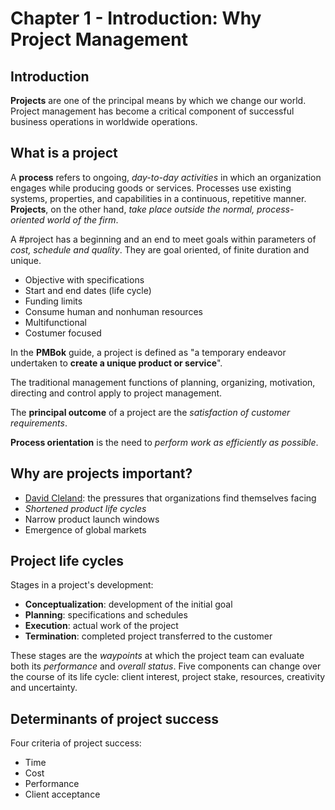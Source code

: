 # Chapter 1 - Introduction: Why Project Management

## Introduction
**Projects** are one of the principal means by which we change our world. Project management has become a critical component of successful business operations in worldwide operations.

## What is a project
A **process** refers to ongoing, *day-to-day activities* in which an organization engages while producing goods or services. Processes use existing systems, properties, and capabilities in a continuous, repetitive manner. **Projects**, on the other hand, *take place outside the normal, process-oriented world of the firm*.

A #project has a beginning and an end to meet goals within parameters of *cost, schedule and quality*. They are goal oriented, of finite duration and unique.

- Objective with specifications
- Start and end dates (life cycle)
- Funding limits
- Consume human and nonhuman resources
- Multifunctional
- Costumer focused

In the **PMBok** guide, a project is defined as "a temporary endeavor undertaken to **create a unique product or service**".

The traditional management functions of planning, organizing, motivation, directing and control apply to project management.

The **principal outcome** of a project are the *satisfaction of customer requirements*.

**Process orientation** is the need to *perform work as efficiently as possible*.

## Why are projects important?
- <u>David Cleland</u>: the pressures that organizations find themselves facing
- *Shortened product life cycles*
- Narrow product launch windows
- Emergence of global markets

## Project life cycles

Stages in a project's development:
- **Conceptualization**: development of the initial goal
- **Planning**: specifications and schedules
- **Execution**: actual work of the project
- **Termination**: completed project transferred to the customer

These stages are the *waypoints* at which the project team can evaluate both its *performance* and *overall status*. Five components can change over the course of its life cycle: client interest, project stake, resources, creativity and uncertainty.

## Determinants of project success

Four criteria of project success:
- Time
- Cost
- Performance
- Client acceptance


